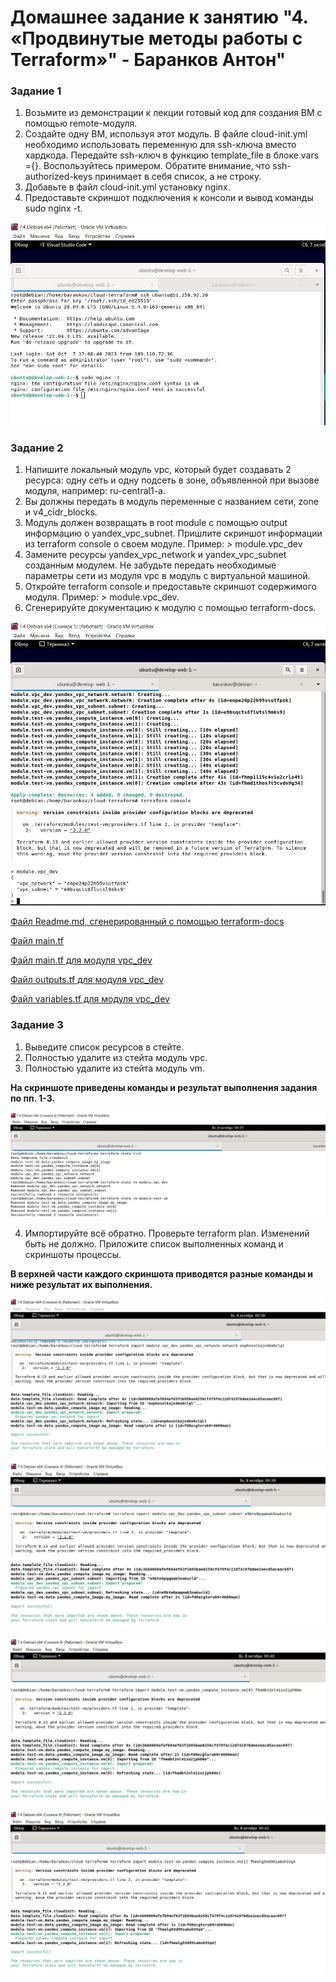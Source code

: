 # Домашнее задание к занятию "4. «Продвинутые методы работы с Terraform»" - Баранков Антон"

### Задание 1
1. Возьмите из демонстрации к лекции готовый код для создания ВМ с помощью remote-модуля.  
2. Создайте одну ВМ, используя этот модуль. В файле cloud-init.yml необходимо использовать переменную для ssh-ключа вместо хардкода. Передайте ssh-ключ в функцию template_file в блоке vars ={}.   Воспользуйтесь примером. Обратите внимание, что ssh-authorized-keys принимает в себя список, а не строку.  
3. Добавьте в файл cloud-init.yml установку nginx.  
4. Предоставьте скриншот подключения к консоли и вывод команды sudo nginx -t.  

![Скриншот](img/1.JPG)

### Задание 2
1. Напишите локальный модуль vpc, который будет создавать 2 ресурса: одну сеть и одну подсеть в зоне, объявленной при вызове модуля, например: ru-central1-a.  
2. Вы должны передать в модуль переменные с названием сети, zone и v4_cidr_blocks.  
3. Модуль должен возвращать в root module с помощью output информацию о yandex_vpc_subnet. Пришлите скриншот информации из terraform console о своем модуле. Пример: > module.vpc_dev  
4. Замените ресурсы yandex_vpc_network и yandex_vpc_subnet созданным модулем. Не забудьте передать необходимые параметры сети из модуля vpc в модуль с виртуальной машиной.  
5. Откройте terraform console и предоставьте скриншот содержимого модуля. Пример: > module.vpc_dev.  
6. Сгенерируйте документацию к модулю с помощью terraform-docs.  

![Скриншот](img/2.1.JPG)

[Файл Readme.md, сгенерированный с помощью terraform-docs](img/vpc_dev/Readme.md)

[Файл main.tf](img/vpc_dev/main.tf)

[Файл main.tf для модуля vpc_dev](img/vpc_dev/main.tf)

[Файл outputs.tf для модуля vpc_dev](img/vpc_dev/outputs.tf)

[Файл variables.tf для модуля vpc_dev](img/vpc_dev/variables.tf)

### Задание 3
1. Выведите список ресурсов в стейте.  
2. Полностью удалите из стейта модуль vpc.  
3. Полностью удалите из стейта модуль vm.  


**На скриншоте приведены команды и результат выполнения задания по пп. 1-3.**  


![Скриншот](img/3.1.JPG)

4. Импортируйте всё обратно. Проверьте terraform plan. Изменений быть не должно. Приложите список выполненных команд и скриншоты процессы.  


**В верхней части каждого скриншота приводятся разные команды и ниже результат их выполнения.**  


![Скриншот](img/3.2.JPG)

![Скриншот](img/3.3.JPG)

![Скриншот](img/3.4.JPG)

![Скриншот](img/3.5.JPG)
